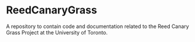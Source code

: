 # ReedCanaryGrass
A repository to contain code and documentation related to the Reed Canary Grass Project at the University of Toronto.
